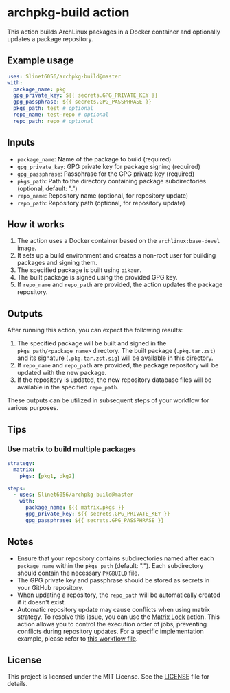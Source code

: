 # archpkg-build action

This action builds ArchLinux packages in a Docker container and optionally updates a package repository.

## Example usage

```yml
uses: Slinet6056/archpkg-build@master
with:
  package_name: pkg
  gpg_private_key: ${{ secrets.GPG_PRIVATE_KEY }}
  gpg_passphrase: ${{ secrets.GPG_PASSPHRASE }}
  pkgs_path: test # optional
  repo_name: test-repo # optional
  repo_path: repo # optional
```

## Inputs

- `package_name`: Name of the package to build (required)
- `gpg_private_key`: GPG private key for package signing (required)
- `gpg_passphrase`: Passphrase for the GPG private key (required)
- `pkgs_path`: Path to the directory containing package subdirectories (optional, default: ".")
- `repo_name`: Repository name (optional, for repository update)
- `repo_path`: Repository path (optional, for repository update)

## How it works

1. The action uses a Docker container based on the `archlinux:base-devel` image.
2. It sets up a build environment and creates a non-root user for building packages and signing them.
3. The specified package is built using `pikaur`.
4. The built package is signed using the provided GPG key.
5. If `repo_name` and `repo_path` are provided, the action updates the package repository.

## Outputs

After running this action, you can expect the following results:

1. The specified package will be built and signed in the `pkgs_path/<package_name>` directory. The built package (`.pkg.tar.zst`) and its signature (`.pkg.tar.zst.sig`) will be available in this directory.
2. If `repo_name` and `repo_path` are provided, the package repository will be updated with the new package.
3. If the repository is updated, the new repository database files will be available in the specified `repo_path`.

These outputs can be utilized in subsequent steps of your workflow for various purposes.

## Tips

### Use matrix to build multiple packages

```yml
strategy:
  matrix:
    pkgs: [pkg1, pkg2]

steps:
  - uses: Slinet6056/archpkg-build@master
    with:
      package_name: ${{ matrix.pkgs }}
      gpg_private_key: ${{ secrets.GPG_PRIVATE_KEY }}
      gpg_passphrase: ${{ secrets.GPG_PASSPHRASE }}
```

## Notes

- Ensure that your repository contains subdirectories named after each `package_name` within the `pkgs_path` (default: "."). Each subdirectory should contain the necessary `PKGBUILD` file.
- The GPG private key and passphrase should be stored as secrets in your GitHub repository.
- When updating a repository, the `repo_path` will be automatically created if it doesn't exist.
- Automatic repository update may cause conflicts when using matrix strategy. To resolve this issue, you can use the [Matrix Lock](https://github.com/marketplace/actions/matrix-lock) action. This action allows you to control the execution order of jobs, preventing conflicts during repository updates. For a specific implementation example, please refer to [this workflow file](https://github.com/Slinet6056/AUR/blob/master/.github/workflows/build.yml).

## License

This project is licensed under the MIT License. See the [LICENSE](LICENSE) file for details.
